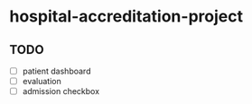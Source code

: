 # hospital-accreditation-project

## TODO

- [ ] patient dashboard
- [ ] evaluation
- [ ] admission checkbox
